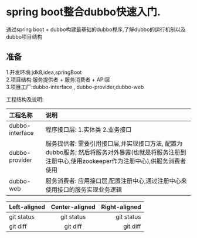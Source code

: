 # spring boot整合dubbo快速入门.
通过spring boot + dubbo构建最基础的dubbo程序,了解dubbo的运行机制以及dubbo项目结构

## 准备
1.开发环境:jdk8,idea,springBoot  
2.项目结构:服务提供者 + 服务消费者 + API层  
3.项目工厂:dubbo-interface , dubbo-provider,dubbo-web  


工程结构及说明:

|     工程名称               |     说明                      |
|  :------                  | :-------                      |
| dubbo-interface           | 程序接口层: 1.实体类 2.业务接口 |  
| dubbo-provider            | 服务提供者: 需要引用接口层,并实现接口方法, 配置为dubbo服务; 然后将服务对外暴露(也就是将服务注册到注册中心,使用zookeeper作为注册中心),供服务消费者使用 |
| dubbo-web                 | 服务消费者: 应用接口层,配置注册中心,通过注册中心来使用接口的服务实现业务逻辑 | 
    

| Left-aligned | Center-aligned | Right-aligned |
| :---         |     :---:      |          ---: |
| git status   | git status     | git status    |
| git diff     | git diff       | git diff      |
